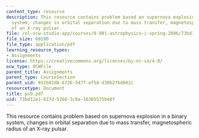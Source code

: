```yaml
---
content_type: resource
description: This resource contains problem based on supernova explosion in a binary
  system, changes in orbital separation due to mass transfer, magnetospheric radius
  of an X-ray pulsar.
file: /ol-ocw-studio-app/courses/8-901-astrophysics-i-spring-2006/73bd12e1817d52663c8a16385575b48f_ps9.pdf
file_size: 60190
file_type: application/pdf
learning_resource_types:
- Assignments
license: https://creativecommons.org/licenses/by-nc-sa/4.0/
ocw_type: OCWFile
parent_title: Assignments
parent_type: CourseSection
parent_uid: 932b82d8-6726-547f-ef58-d30b27bd602c
resourcetype: Document
title: ps9.pdf
uid: 73bd12e1-817d-5266-3c8a-16385575b48f
---
```

This resource contains problem based on supernova explosion in a binary system, changes in orbital separation due to mass transfer, magnetospheric radius of an X-ray pulsar.